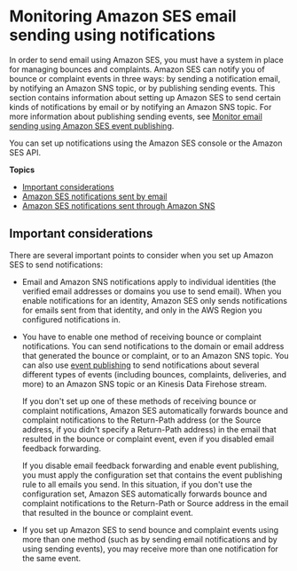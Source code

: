 # Monitoring Amazon SES email sending using notifications<a name="monitor-sending-activity-using-notifications"></a>

In order to send email using Amazon SES, you must have a system in place for managing bounces and complaints\. Amazon SES can notify you of bounce or complaint events in three ways: by sending a notification email, by notifying an Amazon SNS topic, or by publishing sending events\. This section contains information about setting up Amazon SES to send certain kinds of notifications by email or by notifying an Amazon SNS topic\. For more information about publishing sending events, see [Monitor email sending using Amazon SES event publishing](monitor-using-event-publishing.md)\.

You can set up notifications using the Amazon SES console or the Amazon SES API\.

**Topics**
+ [Important considerations](#monitor-sending-activity-using-notifications-considerations)
+ [Amazon SES notifications sent by email](monitor-sending-activity-using-notifications-email.md)
+ [Amazon SES notifications sent through Amazon SNS](monitor-sending-activity-using-notifications-sns.md)

## Important considerations<a name="monitor-sending-activity-using-notifications-considerations"></a>

There are several important points to consider when you set up Amazon SES to send notifications:
+ Email and Amazon SNS notifications apply to individual identities \(the verified email addresses or domains you use to send email\)\. When you enable notifications for an identity, Amazon SES only sends notifications for emails sent from that identity, and only in the AWS Region you configured notifications in\.
+ You have to enable one method of receiving bounce or complaint notifications\. You can send notifications to the domain or email address that generated the bounce or complaint, or to an Amazon SNS topic\. You can also use [event publishing](monitor-using-event-publishing.md) to send notifications about several different types of events \(including bounces, complaints, deliveries, and more\) to an Amazon SNS topic or an Kinesis Data Firehose stream\.

  If you don't set up one of these methods of receiving bounce or complaint notifications, Amazon SES automatically forwards bounce and complaint notifications to the Return\-Path address \(or the Source address, if you didn't specify a Return\-Path address\) in the email that resulted in the bounce or complaint event, even if you disabled email feedback forwarding\.

  If you disable email feedback forwarding and enable event publishing, you must apply the configuration set that contains the event publishing rule to all emails you send\. In this situation, if you don't use the configuration set, Amazon SES automatically forwards bounce and complaint notifications to the Return\-Path or Source address in the email that resulted in the bounce or complaint event\.
+ If you set up Amazon SES to send bounce and complaint events using more than one method \(such as by sending email notifications and by using sending events\), you may receive more than one notification for the same event\.